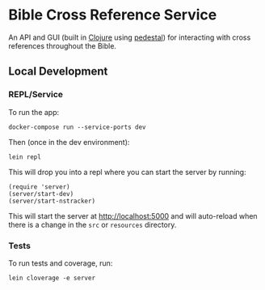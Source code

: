 # Bible Cross Reference Service

An API and GUI (built in [Clojure](https://clojure.org/) using [pedestal](http://pedestal.io/)) for interacting with cross references throughout the Bible.

## Local Development

### REPL/Service

To run the app:

```
docker-compose run --service-ports dev
```

Then (once in the dev environment):

```
lein repl
```

This will drop you into a repl where you can start the server by running:

```
(require 'server)
(server/start-dev)
(server/start-nstracker)
```

This will start the server at [http://localhost:5000](http://localhost:5000) and will auto-reload when there is a change in the `src` or `resources` directory.

### Tests

To run tests and coverage, run:

```shell
lein cloverage -e server
```
